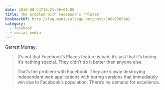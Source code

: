 ```yaml
---
date: 2010-08-24T18:21:00+01:00
title: The problem with Facebook’s ‘Places’
bookmarkOf: http://log.maniacalrage.net/post/1004228594/
category:
  - facebook
  - social_media
---
```


Garrett Murray:

> It’s not that Facebook’s Places feature is bad, it’s just that it’s boring. It’s nothing special. They didn’t do it better than anyone else.
>
> That’s the problem with Facebook. They are slowly destroying independent web applications with boring versions that immediately win due to Facebook’s population. There’s no demand for excellence.
